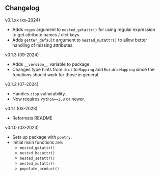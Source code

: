 Changelog
--------

v0.1.xx (xx-2024)

 - Adds `regex` argument to `nested_getattr()` for using regular
   expression to get attribute names / dict keys.
 - Adds `getter_default` argument to `nested_mutattr()` to allow 
   better handling of missing attributes.

v0.1.3 (09-2024)

 - Adds `__version__` variable to package.
 - Changes type hints from `dict` to `Mapping` and `MutableMapping` 
   since the functions should work for those in general. 

v0.1.2 (07-2024)
 - Handles `zipp` vulnerability.
 - Now requires `Python==3.8` or newer.

v0.1.1 (03-2023)
 - Reformats README

v0.1.0 (03-2023)
 - Sets up package with `poetry`.
 - Initial main functions are: 
    - `nested_getattr()`
    - `nested_hasattr()`
    - `nested_setattr()`
    - `nested_mutattr()`
    - `populate_product()`